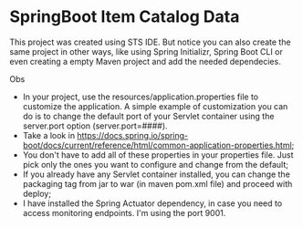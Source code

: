 # SpringBoot Item Catalog Data

This project was created using STS IDE. But notice you can also create the same project in other ways, like using Spring Initializr, Spring Boot CLI or even creating a empty Maven project and add the needed dependecies.

Obs
- In your project, use the resources/application.properties file to customize the application. A simple example of customization you can do is to change the default port of your Servlet container using the server.port option (server.port=####).
- Take a look in https://docs.spring.io/spring-boot/docs/current/reference/html/common-application-properties.html;
- You don't have to add all of these properties in your properties file. Just pick only the ones you want to configure and change from the default;
- If you already have any Servlet container installed, you can change the packaging tag from jar to war (in maven pom.xml file) and proceed with deploy;
- I have installed the Spring Actuator dependency, in case you need to access monitoring endpoints. I'm using the port 9001.
